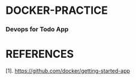 # DOCKER-PRACTICE
### Devops for Todo App

# REFERENCES
[1]. https://github.com/docker/getting-started-app